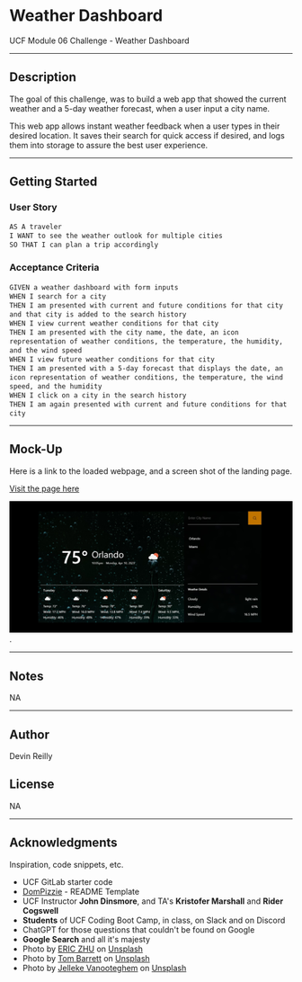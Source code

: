 # Weather Dashboard

UCF Module 06 Challenge - Weather Dashboard

---------------------
## Description

The goal of this challenge, was to build a web app that showed the current weather and a 5-day weather forecast, when a user input a city name.


This web app allows instant weather feedback when a user types in their desired location. It saves their search for quick access if desired, and logs them into storage to assure the best user experience.  

----------------------
## Getting Started

### User Story
```
AS A traveler
I WANT to see the weather outlook for multiple cities
SO THAT I can plan a trip accordingly
```


### Acceptance Criteria
```
GIVEN a weather dashboard with form inputs
WHEN I search for a city
THEN I am presented with current and future conditions for that city and that city is added to the search history
WHEN I view current weather conditions for that city
THEN I am presented with the city name, the date, an icon representation of weather conditions, the temperature, the humidity, and the wind speed
WHEN I view future weather conditions for that city
THEN I am presented with a 5-day forecast that displays the date, an icon representation of weather conditions, the temperature, the wind speed, and the humidity
WHEN I click on a city in the search history
THEN I am again presented with current and future conditions for that city
```
----------------------
## Mock-Up
Here is a link to the loaded webpage, and a screen shot of the landing page.

[Visit the page here](https://werthird.github.io/Weather-Dashboard---Module-06/)

![Work Day Scheduler Landing Page Screenshot](/assets/images/weather-dashboard-screenshot.jpg "Work Day Scheduler Landing Page Screenshot").

----------------------
## Notes
NA

----------------------
## Author

Devin Reilly 

## License

NA

----------------------
## Acknowledgments

Inspiration, code snippets, etc.

* UCF GitLab starter code
* [DomPizzie](Vhttps://gist.github.com/DomPizzie/7a5ff55ffa9081f2de27c315f5018afc) - README Template
* UCF Instructor **John Dinsmore**, and TA's **Kristofer Marshall** and **Rider Cogswell**
* **Students** of UCF Coding Boot Camp, in class, on Slack and  on Discord
* ChatGPT for those questions that couldn't be found on Google
* **Google Search** and all it's majesty
* Photo by <a href="https://unsplash.com/@guoyong?utm_source=unsplash&utm_medium=referral&utm_content=creditCopyText">ERIC ZHU</a> on <a href="https://unsplash.com/photos/aJOslo_ZuWM?utm_source=unsplash&utm_medium=referral&utm_content=creditCopyText">Unsplash</a>
* Photo by <a href="https://unsplash.com/es/@wistomsin?utm_source=unsplash&utm_medium=referral&utm_content=creditCopyText">Tom Barrett</a> on <a href="https://unsplash.com/photos/hgGplX3PFBg?utm_source=unsplash&utm_medium=referral&utm_content=creditCopyText">Unsplash</a>
* Photo by <a href="https://unsplash.com/@ilumire?utm_source=unsplash&utm_medium=referral&utm_content=creditCopyText">Jelleke Vanooteghem</a> on <a href="https://unsplash.com/photos/gnxb59lGU1M?utm_source=unsplash&utm_medium=referral&utm_content=creditCopyText">Unsplash</a>
  
